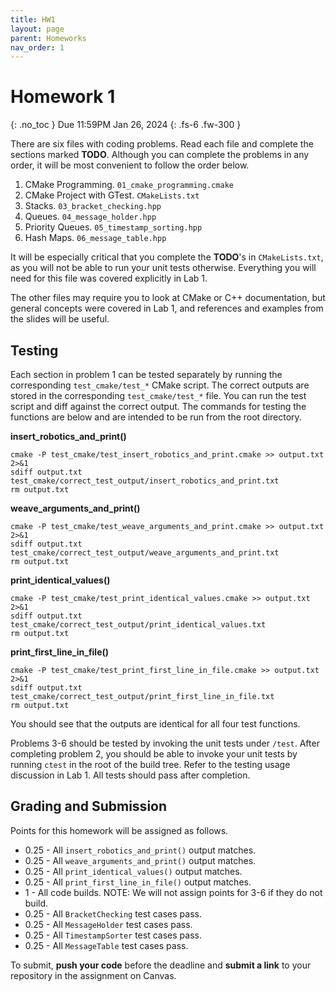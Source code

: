 ```yaml
---
title: HW1
layout: page
parent: Homeworks
nav_order: 1
---
```


# Homework 1
{: .no_toc }
Due 11:59PM Jan 26, 2024
{: .fs-6 .fw-300 }

There are six files with coding problems. Read each file and complete the sections marked **TODO**.
Although you can complete the problems in any order, it will be most convenient to follow the order
below.

1. CMake Programming. ```01_cmake_programming.cmake```
2. CMake Project with GTest. ```CMakeLists.txt```
3. Stacks. ```03_bracket_checking.hpp```
4. Queues. ```04_message_holder.hpp```
5. Priority Queues. ```05_timestamp_sorting.hpp```
6. Hash Maps. ```06_message_table.hpp```

It will be especially critical that you complete the **TODO**'s in ```CMakeLists.txt```, as you will not be
able to run your unit tests otherwise. Everything you will need for this file was covered explicitly in
Lab 1.

The other files may require you to look at CMake or C++ documentation, but general concepts were
covered in Lab 1, and references and examples from the slides will be useful.

## Testing
Each section in problem 1 can be tested separately by running the corresponding ```test_cmake/test_*```
CMake script. The correct outputs are stored in the corresponding ```test_cmake/test_*``` file. You can
run the test script and diff against the correct output. The commands for testing the functions are
below and are intended to be run from the root directory.

**insert_robotics_and_print()**
```
cmake -P test_cmake/test_insert_robotics_and_print.cmake >> output.txt 2>&1
sdiff output.txt test_cmake/correct_test_output/insert_robotics_and_print.txt
rm output.txt
```

**weave_arguments_and_print()**
```
cmake -P test_cmake/test_weave_arguments_and_print.cmake >> output.txt 2>&1
sdiff output.txt test_cmake/correct_test_output/weave_arguments_and_print.txt
rm output.txt
```

**print_identical_values()**
```
cmake -P test_cmake/test_print_identical_values.cmake >> output.txt 2>&1
sdiff output.txt test_cmake/correct_test_output/print_identical_values.txt
rm output.txt
```

**print_first_line_in_file()**
```
cmake -P test_cmake/test_print_first_line_in_file.cmake >> output.txt 2>&1
sdiff output.txt test_cmake/correct_test_output/print_first_line_in_file.txt
rm output.txt
```

You should see that the outputs are identical for all four test functions.

Problems 3-6 should be tested by invoking the unit tests under ```/test```. After completing problem 2,
you should be able to invoke your unit tests by running ```ctest``` in the root of the build tree. Refer 
to the testing usage discussion in Lab 1. All tests should pass after completion.

## Grading and Submission

Points for this homework will be assigned as follows.

- 0.25 - All ```insert_robotics_and_print()``` output matches.
- 0.25 - All ```weave_arguments_and_print()``` output matches.
- 0.25 - All ```print_identical_values()``` output matches.
- 0.25 - All ```print_first_line_in_file()``` output matches.
- 1 - All code builds. NOTE: We will not assign points for 3-6 if they do not build.
- 0.25 - All ```BracketChecking``` test cases pass.
- 0.25 - All ```MessageHolder``` test cases pass.
- 0.25 - All ```TimestampSorter``` test cases pass.
- 0.25 - All ```MessageTable``` test cases pass.

To submit, **push your code** before the deadline and **submit a link** to your repository in the assignment on Canvas.